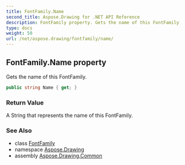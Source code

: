 ```yaml
---
title: FontFamily.Name
second_title: Aspose.Drawing for .NET API Reference
description: FontFamily property. Gets the name of this FontFamily
type: docs
weight: 50
url: /net/aspose.drawing/fontfamily/name/
---
```

## FontFamily.Name property

Gets the name of this FontFamily.

```csharp
public string Name { get; }
```

### Return Value

A String that represents the name of this FontFamily.

### See Also

* class [FontFamily](../)
* namespace [Aspose.Drawing](../../fontfamily/)
* assembly [Aspose.Drawing.Common](../../../)


